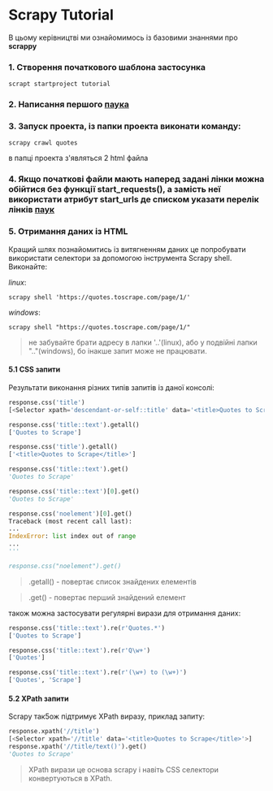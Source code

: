 # Scrapy Tutorial

В цьому керівництві ми ознайомимось із базовими знаннями про **scrappy**

### 1. Створення початкового шаблона застосунка
```Bathfile
scrapt startproject tutorial
```
### 2. Написання першого [паука](https://github.com/jenja-pa/PythonLearningProjects/blob/9803ca349c9c20e9642c5d5f9c184f3adee90046/scrapy/tutorial/tutorial/spiders/quotes_scrapy.py)

### 3. Запуск проекта, із папки проекта виконати команду:
```Bathfile
scrapy crawl quotes
```
в папці проекта з'являться 2 html файла

### 4. Якщо початкові файли мають наперед задані лінки можна обійтися без функції start_requests(), а замість неї використати атрибут start_urls де списком указати перелік лінків [паук](https://github.com/jenja-pa/PythonLearningProjects/blob/fe61127e2a8599107a52a788dd109907edd953db/scrapy/tutorial/tutorial/spiders/quotes_scrapy.py)

### 5. Отримання даних із HTML
Кращий шлях познайомитись із витягненням даних це попробувати використати селектори за допомогою інструмента Scrapy shell. Виконайте:

*linux*:
```Bathfile
scrapy shell 'https://quotes.toscrape.com/page/1/'
```
*windows*:
```Bathfile
scrapy shell "https://quotes.toscrape.com/page/1/"
```
> не забувайте брати адресу в лапки '..'(linux), або у подвійні лапки ".."(windows), бо інакше запит може не працювати.

#### 5.1 CSS запити
Результати виконання різних типів запитів із даної консолі:
```python
response.css('title')
[<Selector xpath='descendant-or-self::title' data='<title>Quotes to Scrape</title>'>]

response.css('title::text').getall()
['Quotes to Scrape']

response.css('title').getall()
['<title>Quotes to Scrape</title>']

response.css('title::text').get()
'Quotes to Scrape'

response.css('title::text')[0].get()
'Quotes to Scrape'

response.css('noelement')[0].get()
Traceback (most recent call last):
...
IndexError: list index out of range
...
'''

response.css("noelement").get()
```
> .getall() - повертає список знайдених елементів

> .get() - повертає перший знайдений елемент

також можна застосувати регулярні вирази для отримання даних:
```python
response.css('title::text').re(r'Quotes.*')
['Quotes to Scrape']

response.css('title::text').re(r'Q\w+')
['Quotes']

response.css('title::text').re(r'(\w+) to (\w+)')
['Quotes', 'Scrape']
```

#### 5.2 XPath запити
Scrapy так5ож підтримує XPath виразу, приклад запиту:
```python
response.xpath('//title')
[<Selector xpath='//title' data='<title>Quotes to Scrape</title>'>]
response.xpath('//title/text()').get()
'Quotes to Scrape'
```
> XPath вирази це основа scrapy і навіть CSS селектори конвертуються в XPath.



